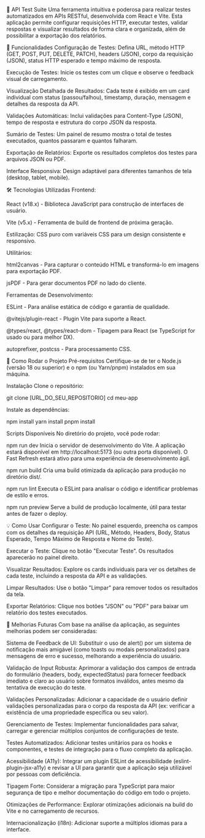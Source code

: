 🧪 API Test Suite
Uma ferramenta intuitiva e poderosa para realizar testes automatizados em APIs RESTful, desenvolvida com React e Vite. Esta aplicação permite configurar requisições HTTP, executar testes, validar respostas e visualizar resultados de forma clara e organizada, além de possibilitar a exportação dos relatórios.

🌟 Funcionalidades
Configuração de Testes: Defina URL, método HTTP (GET, POST, PUT, DELETE, PATCH), headers (JSON), corpo da requisição (JSON), status HTTP esperado e tempo máximo de resposta.

Execução de Testes: Inicie os testes com um clique e observe o feedback visual de carregamento.

Visualização Detalhada de Resultados: Cada teste é exibido em um card individual com status (passou/falhou), timestamp, duração, mensagem e detalhes da resposta da API.

Validações Automáticas: Inclui validações para Content-Type (JSON), tempo de resposta e estrutura do corpo JSON da resposta.

Sumário de Testes: Um painel de resumo mostra o total de testes executados, quantos passaram e quantos falharam.

Exportação de Relatórios: Exporte os resultados completos dos testes para arquivos JSON ou PDF.

Interface Responsiva: Design adaptável para diferentes tamanhos de tela (desktop, tablet, mobile).

🛠️ Tecnologias Utilizadas
Frontend:

React (v18.x) - Biblioteca JavaScript para construção de interfaces de usuário.

Vite (v5.x) - Ferramenta de build de frontend de próxima geração.

Estilização: CSS puro com variáveis CSS para um design consistente e responsivo.

Utilitários:

html2canvas - Para capturar o conteúdo HTML e transformá-lo em imagens para exportação PDF.

jsPDF - Para gerar documentos PDF no lado do cliente.

Ferramentas de Desenvolvimento:

ESLint - Para análise estática de código e garantia de qualidade.

@vitejs/plugin-react - Plugin Vite para suporte a React.

@types/react, @types/react-dom - Tipagem para React (se TypeScript for usado ou para melhor DX).

autoprefixer, postcss - Para processamento CSS.

🚀 Como Rodar o Projeto
Pré-requisitos
Certifique-se de ter o Node.js (versão 18 ou superior) e o npm (ou Yarn/pnpm) instalados em sua máquina.

Instalação
Clone o repositório:

git clone [URL_DO_SEU_REPOSITORIO]
cd meu-app

Instale as dependências:

npm install
yarn install
pnpm install

Scripts Disponíveis
No diretório do projeto, você pode rodar:

npm run dev
Inicia o servidor de desenvolvimento do Vite. A aplicação estará disponível em http://localhost:5173 (ou outra porta disponível). O Fast Refresh estará ativo para uma experiência de desenvolvimento ágil.

npm run build
Cria uma build otimizada da aplicação para produção no diretório dist/.

npm run lint
Executa o ESLint para analisar o código e identificar problemas de estilo e erros.

npm run preview
Serve a build de produção localmente, útil para testar antes de fazer o deploy.

💡 Como Usar
Configurar o Teste: No painel esquerdo, preencha os campos com os detalhes da requisição API (URL, Método, Headers, Body, Status Esperado, Tempo Máximo de Resposta e Nome do Teste).

Executar o Teste: Clique no botão "Executar Teste". Os resultados aparecerão no painel direito.

Visualizar Resultados: Explore os cards individuais para ver os detalhes de cada teste, incluindo a resposta da API e as validações.

Limpar Resultados: Use o botão "Limpar" para remover todos os resultados da tela.

Exportar Relatórios: Clique nos botões "JSON" ou "PDF" para baixar um relatório dos testes executados.

🔮 Melhorias Futuras
Com base na análise da aplicação, as seguintes melhorias podem ser consideradas:

Sistema de Feedback de UI: Substituir o uso de alert() por um sistema de notificação mais amigável (como toasts ou modais personalizados) para mensagens de erro e sucesso, melhorando a experiência do usuário.

Validação de Input Robusta: Aprimorar a validação dos campos de entrada do formulário (headers, body, expectedStatus) para fornecer feedback imediato e claro ao usuário sobre formatos inválidos, antes mesmo da tentativa de execução do teste.

Validações Personalizadas: Adicionar a capacidade de o usuário definir validações personalizadas para o corpo da resposta da API (ex: verificar a existência de uma propriedade específica ou seu valor).

Gerenciamento de Testes: Implementar funcionalidades para salvar, carregar e gerenciar múltiplos conjuntos de configurações de teste.

Testes Automatizados: Adicionar testes unitários para os hooks e componentes, e testes de integração para o fluxo completo da aplicação.

Acessibilidade (A11y): Integrar um plugin ESLint de acessibilidade (eslint-plugin-jsx-a11y) e revisar a UI para garantir que a aplicação seja utilizável por pessoas com deficiência.

Tipagem Forte: Considerar a migração para TypeScript para maior segurança de tipo e melhor documentação do código em todo o projeto.

Otimizações de Performance: Explorar otimizações adicionais na build do Vite e no carregamento de recursos.

Internacionalização (i18n): Adicionar suporte a múltiplos idiomas para a interface.
